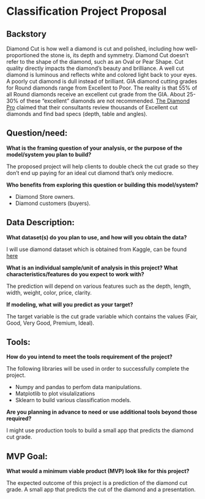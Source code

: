 
# Classification Project Proposal

## Backstory
Diamond Cut is how well a diamond is cut and polished, including how well-proportioned the stone is, its depth and symmetry. 
Diamond Cut doesn’t refer to the shape of the diamond, such as an Oval or Pear Shape. Cut quality directly impacts the diamond’s beauty and brilliance. 
A well cut diamond is luminous and reflects white and colored light back to your eyes. A poorly cut diamond is dull instead of brilliant. 
GIA diamond cutting grades for Round diamonds range from Excellent to Poor. 
The reality is that 55% of all Round diamonds receive an excellent cut grade from the GIA. About 25-30% of these “excellent” diamonds are not recommended. 
[The Diamond Pro](https://www.diamonds.pro/) claimed that their consultants review thousands of Excellent cut diamonds and find bad specs (depth, table and angles). 


## Question/need:

**What is the framing question of your analysis, or the purpose of the model/system you plan to build?**

The proposed project will help clients to double check the cut grade so they don’t end up paying for an ideal cut diamond that’s only mediocre.


**Who benefits from exploring this question or building this model/system?**

* Diamond Store owners.
* Diamond customers (buyers).


## Data Description:

**What dataset(s) do you plan to use, and how will you obtain the data?**

I will use diamond dataset which is obtained from Kaggle, can be found [here](https://www.kaggle.com/shrutisaxena0617/exploring-diamonds-dataset/data)

**What is an individual sample/unit of analysis in this project? What characteristics/features do you expect to work with?**

The prediction will depend on various features such as the depth, length, width, weight, color, price, clarity.

**If modeling, what will you predict as your target?**

The target variable is the cut grade variable which contains the values (Fair, Good, Very Good, Premium, Ideal).



## Tools:
**How do you intend to meet the tools requirement of the project?**

The following libraries will be used in order to successfully complete the project.
* Numpy and pandas to perfom data manipulations.
* Matplotlib to plot visulalizations
* Sklearn to build various classification models.

**Are you planning in advance to need or use additional tools beyond those required?**

I might use production tools to build a small app that predicts the diamond cut grade.

## MVP Goal:
**What would a minimum viable product (MVP) look like for this project?**

The expected outcome of this project is a prediction of the diamond cut grade. A small app that predicts the cut of the diamond and a presentation.
